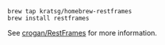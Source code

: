 ```
brew tap kratsg/homebrew-restframes
brew install restframes
```

See [crogan/RestFrames](https://github.com/crogan/RestFrames) for more information.
